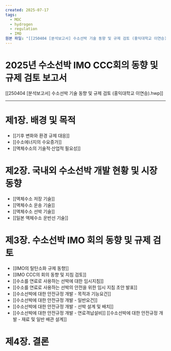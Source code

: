 ```yaml
---
created: 2025-07-17
tags:
  - MOC
  - hydrogen
  - regulation
  - IMO
원본 파일: "[[250404 [분석보고서] 수소선박 기술 동향 및 규제 검토 (홍익대학교 이연승).pdf]]"
---
```

# 2025년 수소선박 IMO CCC회의 동향 및 규제 검토 보고서
[[250404 [분석보고서] 수소선박 기술 동향 및 규제 검토 (홍익대학교 이연승).hwp]]

---
# 제1장. 배경 및 목적
- [[기후 변화와 환경 규제 대응]]
- [[수소에너지의 수요증가]]
- [[액체수소의 기술적·산업적 필요성]]

# 제2장. 국내외 수소선박 개발 현황 및 시장 동향
- [[액체수소 저장 기술]]
- [[액체수소 운송 기술]]
- [[액체수소 선박 기술]]
- [[일본 액체수소 운반선 기술]]

# 제3장. 수소선박 IMO 회의 동향 및 규제 검토
- [[IMO의 탈탄소화 규제 동향]]
- [[IMO CCC의 회의 동향 및 지침 검토]]
- [[수소를 연료로 사용하는 선박에 대한 임시지침]]
- [[수소를 연료로 사용하는 선박의 안전을 위한 임시 지침 초안 발표]]
- [[수소선박에 대한 안전규정 개발 - 목적과 기능요건]]
- [[수소선박에 대한 안전규정 개발 - 일반요건]]
- [[수소선박에 대한 안전규정 개발 - 선박 설계 및 배치]]
- [[수소선박에 대한 안전규정 개발 - 연료격납설비]]
[[수소선박에 대한 안전규정 개발 - 재료 및 일반 배관 설계]]

# 제4장. 결론